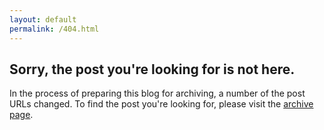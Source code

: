 ```yaml
---
layout: default
permalink: /404.html
---
```




Sorry, the post you're looking for is not here.
-----------------------------------------------

In the process of preparing this blog for archiving, a number of the post URLs changed. To find the post you're looking for, please visit the [archive page](http://blog.jakebelder.com/archive).
